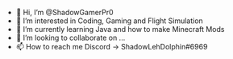 - 👋 Hi, I’m @ShadowGamerPr0
- 👀 I’m interested in Coding, Gaming and Flight Simulation
- 🌱 I’m currently learning Java and how to make Minecraft Mods
- 💞️ I’m looking to collaborate on ...
- 📫 How to reach me Discord -> ShadowLehDolphin#6969

<!---
ShadowGamerPr0/ShadowGamerPr0 is a ✨ special ✨ repository because its `README.md` (this file) appears on your GitHub profile.
You can click the Preview link to take a look at your changes.
--->
